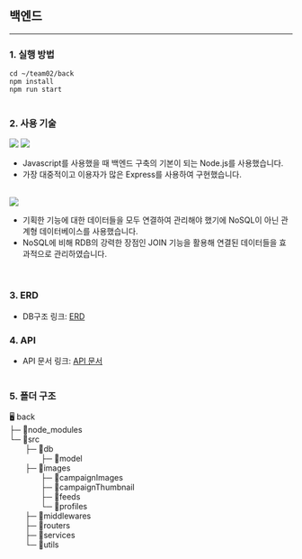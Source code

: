 ## 백엔드

---

### 1. 실행 방법<br>

`cd ~/team02/back`  
`npm install`<br>
`npm run start`<br>
<br>

### 2. 사용 기술<br>

<img src="https://img.shields.io/badge/node-339933?style=flat-square&logo=Node.js&logoColor=white"/>
<img src="https://img.shields.io/badge/Express-000000?style=flat-square&logo=Express&logoColor=white"/>
<br>

- Javascript를 사용했을 때 백엔드 구축의 기본이 되는 Node.js를 사용했습니다.
- 가장 대중적이고 이용자가 많은 Express를 사용하여 구현했습니다.<br><br>

<img src="https://img.shields.io/badge/Mysql-4479A1?style=flat-square&logo=Mysql&logoColor=white"/>
<br>

- 기획한 기능에 대한 데이터들을 모두 연결하여 관리해야 했기에 NoSQL이 아닌 관계형 데이터베이스를 사용했습니다.<br>
- NoSQL에 비해 RDB의 강력한 장점인 JOIN 기능을 활용해 연결된 데이터들을 효과적으로 관리하였습니다.

<br>

### 3. ERD<br>

- DB구조 링크: [ERD](https://viewer.diagrams.net/?tags=%7B%7D&highlight=0000ff&edit=_blank&layers=1&nav=1&title=%EB%8B%A4%EC%8B%9C%2C%20%EB%8B%A4%20ERD.drawio#Uhttps%3A%2F%2Fdrive.google.com%2Fuc%3Fid%3D1_W7HI96DsrTseSDR_KjYSBkSQ4n_3Mkv%26export%3Ddownload)
  <br>

### 4. API<br>

- API 문서 링크: [API 문서](https://documenter.getpostman.com/view/22452329/2s83zjtPNY)
  <br><br>

### 5. 폴더 구조

🖥 back  
├─ 📁node_modules  
└─ 📁src  
  ├─ 📁db  
    ├─ 📁model  
  ├─ 📁images  
    ├─ 📁campaignImages  
    ├─ 📁campaignThumbnail  
    ├─ 📁feeds  
    └─ 📁profiles  
  ├─ 📁middlewares  
  ├─ 📁routers  
  ├─ 📁services  
  └─ 📁utils
